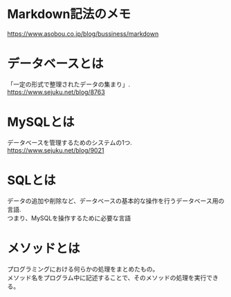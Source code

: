 # Markdown記法のメモ
https://www.asobou.co.jp/blog/bussiness/markdown


# データベースとは
「一定の形式で整理されたデータの集まり」.  
https://www.sejuku.net/blog/8763


# MySQLとは
データベースを管理するためのシステムの1つ.  
https://www.sejuku.net/blog/9021


# SQLとは
データの追加や削除など、データベースの基本的な操作を行うデータベース用の言語.  
つまり、MySQLを操作するために必要な言語

# メソッドとは
プログラミングにおける何らかの処理をまとめたもの。   
メソッド名をプログラム中に記述することで、そのメソッドの処理を実行できる。
